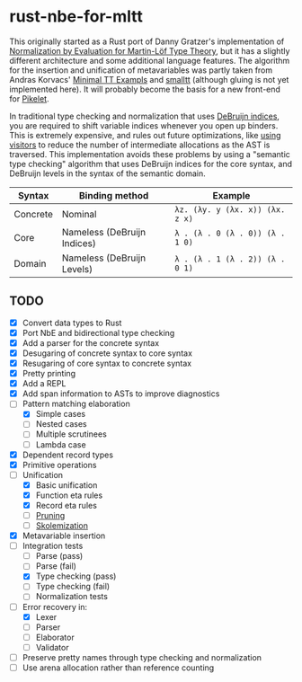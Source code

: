 # rust-nbe-for-mltt

This originally started as a Rust port of Danny Gratzer's implementation of
[Normalization by Evaluation for Martin-Löf Type Theory][nbe-for-mltt], but it
has a slightly different architecture and some additional language features.
The algorithm for the insertion and unification of metavariables was partly
taken from Andras Korvacs' [Minimal TT Exampls][minimal-tt-examples] and
[smalltt][smalltt] (although gluing is not yet implemented here).
It will probably become the basis for a new front-end for
[Pikelet](https://github.com/pikelet-lang/pikelet).

In traditional type checking and normalization that uses [DeBruijn indices][de-bruijn-indices],
you are required to shift variable indices whenever you open up binders. This
is extremely expensive, and rules out future optimizations, like [using
visitors][visitors] to reduce the number of intermediate allocations as the AST
is traversed. This implementation avoids these problems by using a "semantic
type checking"  algorithm that uses DeBruijn indices for the core syntax, and
DeBruijn levels in the syntax of the semantic domain.

| Syntax        | Binding method              | Example                         |
|---------------|-----------------------------|---------------------------------|
| Concrete      | Nominal                     | `λz. (λy. y (λx. x)) (λx. z x)` |
| Core          | Nameless (DeBruijn Indices) | `λ . (λ . 0 (λ . 0)) (λ . 1 0)` |
| Domain        | Nameless (DeBruijn Levels)  | `λ . (λ . 1 (λ . 2)) (λ . 0 1)` |

[nbe-for-mltt]: https://github.com/jozefg/nbe-for-mltt
[minimal-tt-examples]: https://github.com/AndrasKovacs/minimal-tt-examples
[smalltt]: https://github.com/AndrasKovacs/smalltt
[de-bruijn-indices]: https://en.wikipedia.org/wiki/De_Bruijn_index
[visitors]: https://github.com/pikelet-lang/pikelet/issues/75

## TODO

- [x] Convert data types to Rust
- [x] Port NbE and bidirectional type checking
- [x] Add a parser for the concrete syntax
- [x] Desugaring of concrete syntax to core syntax
- [x] Resugaring of core syntax to concrete syntax
- [x] Pretty printing
- [x] Add a REPL
- [x] Add span information to ASTs to improve diagnostics
- [ ] Pattern matching elaboration
    - [x] Simple cases
    - [ ] Nested cases
    - [ ] Multiple scrutinees
    - [ ] Lambda case
- [x] Dependent record types
- [x] Primitive operations
- [ ] Unification
    - [x] Basic unification
    - [x] Function eta rules
    - [x] Record eta rules
    - [ ] [Pruning](https://gitter.im/pikelet-lang/Lobby?at=5cd519e60f381d0a768e7811)
    - [ ] [Skolemization](https://gitter.im/pikelet-lang/Lobby?at=5cd129ca6a84d76ed85bbefd)
- [x] Metavariable insertion
- [ ] Integration tests
  - [ ] Parse (pass)
  - [ ] Parse (fail)
  - [x] Type checking (pass)
  - [ ] Type checking (fail)
  - [ ] Normalization tests
- [ ] Error recovery in:
  - [x] Lexer
  - [ ] Parser
  - [ ] Elaborator
  - [ ] Validator
- [ ] Preserve pretty names through type checking and normalization
- [ ] Use arena allocation rather than reference counting
